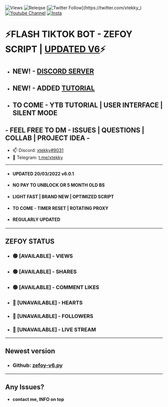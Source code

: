 ![Views](https://img.shields.io/github/commit-activity/y/xtekky/zefoy)
![Releqse](https://img.shields.io/github/v/release/xtekky/zefoy?include_prereleases)
[![Twitter Follow](https://img.shields.io/twitter/follow/_R1bang_.svg?style=social&label=xtekky_)](https://twitter.com/xtekky_) 
[![Youtube Channel](https://img.shields.io/youtube/channel/subscribers/UCVCxigi4I9fTuIxTlM9amtA?style=social)](https://www.youtube.com/channel/UC6JZx44gSD6-X_8xZoTMXUg)
[![Insta](https://img.shields.io/twitter/follow/lol_kris?label=Instagram&logo=instagram&logoColor=red&style=social)](https://instagram.com/xtekky)
# ⚡FLASH TIKTOK BOT - ZEFOY SCRIPT | [UPDATED V6](https://github.com/xtekky/zefoy/tree/main/bots)⚡
- ## NEW! - [DISCORD SERVER](https://discord.gg/m6wdhpMV5A)
- ## NEW! - ADDED [TUTORIAL](https://github.com/xtekky/zefoy/blob/main/TUTORIAL.md)
- ## TO COME - YTB TUTORIAL | USER INTERFACE | SILENT MODE
## - FEEL FREE TO DM - ISSUES | QUESTIONS | COLLAB | PROJECT IDEA -
- 📫 Discord: [xtekky#9031](https://discord.gg/)
- 📲 Telegram: [t.me/xtekky](https://t.me/xtekky)
----
- #### UPDATED 20/03/2022 v6.0.1
- #### NO PAY TO UNBLOCK OR 5 MONTH OLD BS
- #### LIGHT FAST | BRAND NEW | OPTIMIZED SCRIPT
- #### TO COME -  TIMER RESET | ROTATING PROXY
- #### REGULARLY UPDATED
----
## ZEFOY STATUS
- ### 🟢 [AVAILABLE]  - VIEWS           
- ### 🟢 [AVAILABLE] - SHARES         
- ### 🟢 [AVAILABLE] - COMMENT LIKES  
- ### 🔴 [UNAVAILABLE] - HEARTS         
- ### 🔴 [UNAVAILABLE] - FOLLOWERS       
- ### 🔴 [UNAVAILABLE] - LIVE STREAM     

----
## Newest version
- ### Github: [zefoy-v6.py](https://github.com/xtekky/zefoy/blob/main/bots/zefoy-v6.py)
_______
## Any Issues?
- **contact me, INFO on top**

